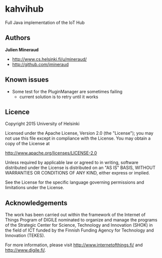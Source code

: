 # kahvihub
Full Java implementation of the IoT Hub

Authors
-------

**Julien Mineraud**
+ http://www.cs.helsinki.fi/u/mineraud/
+ http://github.com/jmineraud

Known issues
------------

* Some test for the PluginManager are sometimes failing
  * current solution is to retry until it works

Licence
-------

Copyright 2015 University of Helsinki

Licensed under the Apache License, Version 2.0 (the "License");
you may not use this file except in compliance with the License.
You may obtain a copy of the License at

http://www.apache.org/licenses/LICENSE-2.0

Unless required by applicable law or agreed to in writing, software
distributed under the License is distributed on an "AS IS" BASIS,
WITHOUT WARRANTIES OR CONDITIONS OF ANY KIND, either express or implied.

See the License for the specific language governing permissions and
limitations under the License.

Acknowledgements
----------------

The work has been carried out within the framework of the Internet of Things Program of DIGILE nominated to organize and manage the programs of the Strategic Center for Science, Technology and Innovation (SHOK) in the field of ICT funded by the Finnish Funding Agency for Technology and Innovation (TEKES).

For more information, please visit http://www.internetofthings.fi/ and http://www.digile.fi/.
